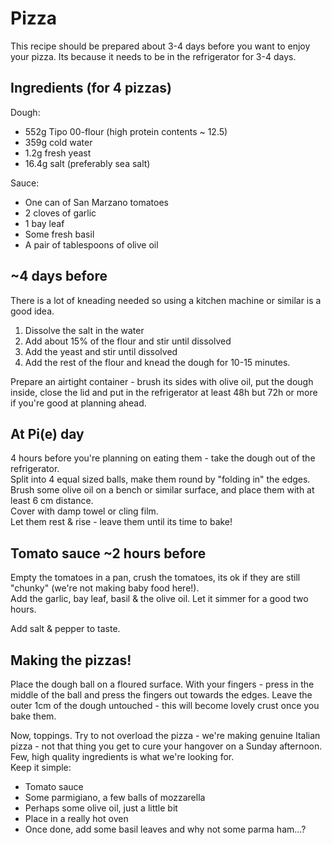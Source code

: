 # Pizza
This recipe should be prepared about 3-4 days before you want to enjoy your pizza. Its because it needs to be in the refrigerator for 3-4 days.

## Ingredients (for 4 pizzas)
Dough:  
* 552g Tipo 00-flour (high protein contents ~ 12.5)
* 359g cold water
* 1.2g fresh yeast
* 16.4g salt (preferably sea salt)

Sauce:  
* One can of San Marzano tomatoes 
* 2 cloves of garlic
* 1 bay leaf
* Some fresh basil
* A pair of tablespoons of olive oil

## ~4 days before
There is a lot of kneading needed so using a kitchen machine or similar is a good idea.

1. Dissolve the salt in the water
2. Add about 15% of the flour and stir until dissolved
3. Add the yeast and stir until dissolved
4. Add the rest of the flour and knead the dough for 10-15 minutes.

Prepare an airtight container - brush its sides with olive oil, put the dough inside, close the lid and put in the refrigerator at least 48h but 72h or more if you're good at planning ahead.

## At Pi(e) day
4 hours before you're planning on eating them - take the dough out of the refrigerator.  
Split into 4 equal sized balls, make them round by "folding in" the edges.  
Brush some olive oil on a bench or similar surface, and place them with at least 6 cm distance.  
Cover with damp towel or cling film.  
Let them rest & rise - leave them until its time to bake!

## Tomato sauce ~2 hours before
Empty the tomatoes in a pan, crush the tomatoes, its ok if they are still "chunky" (we're not making baby food here!).  
Add the garlic, bay leaf, basil & the olive oil. Let it simmer for a good two hours.  

Add salt & pepper to taste.

## Making the pizzas!
Place the dough ball on a floured surface. With your fingers - press in the middle of the ball and press the fingers out towards the edges. Leave the outer 1cm of the dough untouched - this will become lovely crust once you bake them.

Now, toppings. Try to not overload the pizza - we're making genuine Italian pizza - not that thing you get to cure your hangover on a Sunday afternoon. Few, high quality ingredients is what we're looking for.  
Keep it simple:

* Tomato sauce
* Some parmigiano, a few balls of mozzarella
* Perhaps some olive oil, just a little bit
* Place in a really hot oven
* Once done, add some basil leaves and why not some parma ham...?
